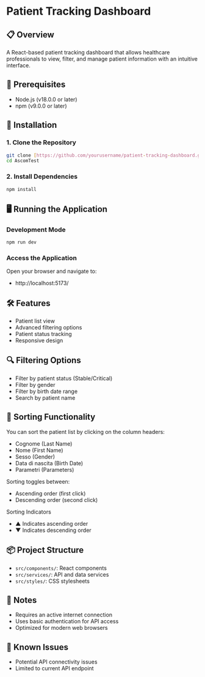# Patient Tracking Dashboard

## 📋 Overview
A React-based patient tracking dashboard that allows healthcare professionals to view, filter, and manage patient information with an intuitive interface.

## 🚀 Prerequisites
- Node.js (v18.0.0 or later)
- npm (v9.0.0 or later)

## 🔧 Installation

### 1. Clone the Repository
```bash
git clone [https://github.com/yourusername/patient-tracking-dashboard.git](https://github.com/korkosp/AscomTest.git)
cd AscomTest
```

### 2. Install Dependencies
```bash
npm install
```

## 🖥️ Running the Application

### Development Mode
```bash
npm run dev
```

### Access the Application
Open your browser and navigate to:
- http://localhost:5173/

## 🛠️ Features
- Patient list view
- Advanced filtering options
- Patient status tracking
- Responsive design

## 🔍 Filtering Options
- Filter by patient status (Stable/Critical)
- Filter by gender
- Filter by birth date range
- Search by patient name

## 🔢 Sorting Functionality
You can sort the patient list by clicking on the column headers:

- Cognome (Last Name)
- Nome (First Name)
- Sesso (Gender)
- Data di nascita (Birth Date)
- Parametri (Parameters)

Sorting toggles between:

- Ascending order (first click)
- Descending order (second click)

Sorting Indicators

- ▲ Indicates ascending order
- ▼ Indicates descending order

## 📦 Project Structure
- `src/components/`: React components
- `src/services/`: API and data services
- `src/styles/`: CSS stylesheets

## 📝 Notes
- Requires an active internet connection
- Uses basic authentication for API access
- Optimized for modern web browsers

## 🐛 Known Issues
- Potential API connectivity issues
- Limited to current API endpoint
